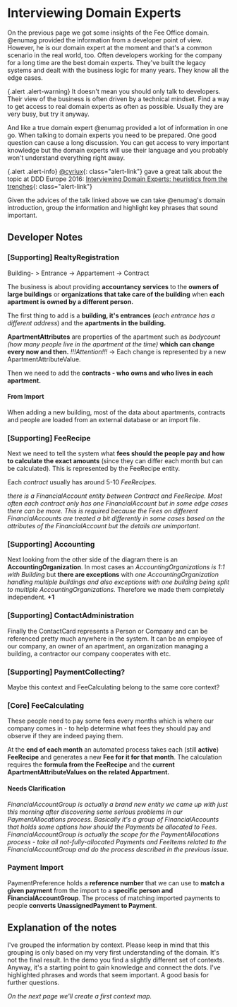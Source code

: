 # Interviewing Domain Experts

On the previous page we got some insights of the Fee Office domain. @enumag provided the
information from a developer point of view. However, he is our domain expert at the moment and
that's a common scenario in the real world, too. Often developers working for the company for a long
time are the best domain experts. They've built the legacy systems and dealt with the business logic for
many years. They know all the edge cases.

{.alert .alert-warning}
It doesn't mean you should only talk to developers.
Their view of the business is often driven by a technical mindset. Find a way to get access to real domain experts
as often as possible. Usually they are very busy, but try it anyway.

And like a true domain expert @enumag provided a lot of information in one go. When talking to domain experts
you need to be prepared. One good question can cause a long discussion. You can get access to very important knowledge
but the domain experts will use their language and you probably won't understand everything right away.

{.alert .alert-info}
[@cyriux](https://github.com/cyriux){: class="alert-link"} gave a great talk about the topic at DDD Europe 2016:
[Interviewing Domain Experts: heuristics from the trenches](https://www.youtube.com/watch?v=XYw5Mn5yVMM){: class="alert-link"}

Given the advices of the talk linked above we can take @enumag's domain introduction, group the information and highlight
key phrases that sound important.

## Developer Notes

### [Supporting] RealtyRegistration

Building- > Entrance -> Appartement -> Contract

The business is about providing **accountancy services** to the **owners of large buildings** or **organizations that take care of the building** when **each apartment is owned by a different person.**

The first thing to add is a **building, it's entrances** (*each entrance has a different address*) and the **apartments in the building.**

**ApartmentAttributes** are properties of the apartment such as *bodycount (how many people live in the apartment at the time)* **which can change every now and then.** *!!!Attention!!!* -> Each change is represented by a new ApartmentAttributeValue.

Then we need to add the **contracts - who owns and who lives in each apartment.**

#### From Import

When adding a new building, most of the data about apartments, contracts and people are loaded from an external database or an import file.

### [Supporting] FeeRecipe

Next we need to tell the system what **fees should the people pay and how to calculate the exact amounts** (since they can differ each month but can be calculated). This is represented by the FeeRecipe entity.

Each *contract* usually has around 5-10 *FeeRecipes*.

*there is a FinancialAccount entity between Contract and FeeRecipe. Most often each contract only has one FinancialAccount but in some edge cases there can be more. This is required because the Fees on different FinancialAccounts are treated a bit differently in some cases based on the attributes of the FinancialAccount but the details are unimportant.*

### [Supporting] Accounting

Next looking from the other side of the diagram there is an **AccountingOrganization**. In most cases an *AccountingOrganizations is 1:1 with Building* but **there are exceptions** with *one AccountingOrganization handling multiple buildings and also exceptions with one building being split to multiple AccountingOrganizations.* Therefore we made them completely independent. **+1**

### [Supporting] ContactAdministration

Finally the ContactCard represents a Person or Company and can be referenced pretty much anywhere in the system. It can be an employee of our company, an owner of an apartment, an organization managing a building, a contractor our company cooperates with etc.

### [Supporting] PaymentCollecting?
Maybe this context and FeeCalculating belong to the same core context?

### [Core] FeeCalculating

These people need to pay some fees every months which is where our company comes in - to help determine what fees they should pay and observe if they are indeed paying them.

At the **end of each month** an automated process takes each (still **active**) **FeeRecipe** and generates a new **Fee for it for that month**. The calculation requires the **formula from the FeeRecipe** and the **current ApartmentAttributeValues on the related Appartment.**

#### Needs Clarification

*FinancialAccountGroup is actually a brand new entity we came up with just this morning after discovering some serious problems in our PaymentAllocations process. Basically it's a group of FinancialAccounts that holds some options how should the Payments be allocated to Fees. FinancialAccountGroup is actually the scope for the PaymentAllocations process - take all not-fully-allocated Payments and FeeItems related to the FinancialAccountGroup and do the process described in the previous issue.*

### Payment Import

PaymentPreference holds a **reference number** that we can use to **match a given payment** from the import to a **specific person and FinancialAccountGroup**. The process of matching imported payments to people **converts UnassignedPayment to Payment**.

## Explanation of the notes

I've grouped the information by context. Please keep in mind that this grouping is only based on my very
first understanding of the domain. It's not the final result. In the demo you find a slightly different set of contexts.
Anyway, it's a starting point to gain knowledge and connect the dots. I've highlighted phrases and words that seem important.
A good basis for further questions.

*On the next page we'll create a first context map.*